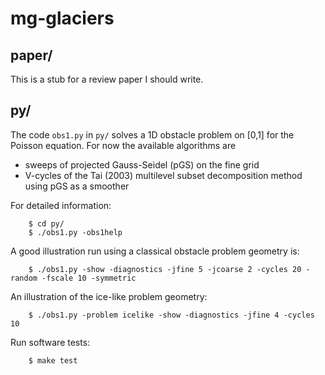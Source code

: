 # mg-glaciers

## paper/

This is a stub for a review paper I should write.

## py/

The code `obs1.py` in `py/` solves a 1D obstacle problem on [0,1] for the
Poisson equation.  For now the available algorithms are

  * sweeps of projected Gauss-Seidel (pGS) on the fine grid
  * V-cycles of the Tai (2003) multilevel subset decomposition method using pGS as a smoother

For detailed information:

        $ cd py/
        $ ./obs1.py -obs1help

A good illustration run using a classical obstacle problem geometry is:

        $ ./obs1.py -show -diagnostics -jfine 5 -jcoarse 2 -cycles 20 -random -fscale 10 -symmetric

An illustration of the ice-like problem geometry:

        $ ./obs1.py -problem icelike -show -diagnostics -jfine 4 -cycles 10

Run software tests:

        $ make test

